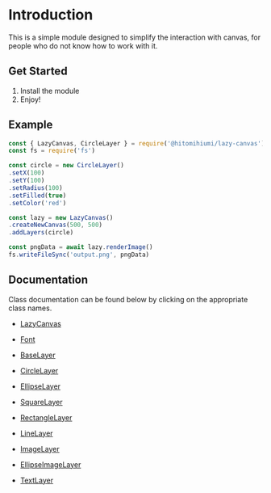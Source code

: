 # Introduction
This is a simple module designed to simplify the interaction with canvas, for people who do not know how to work with it.

## Get Started

1. Install the module
2. Enjoy!

## Example

```js
const { LazyCanvas, CircleLayer } = require('@hitomihiumi/lazy-canvas')
const fs = require('fs')

const circle = new CircleLayer()
.setX(100)
.setY(100)
.setRadius(100)
.setFilled(true)
.setColor('red')

const lazy = new LazyCanvas()
.createNewCanvas(500, 500)
.addLayers(circle)

const pngData = await lazy.renderImage()
fs.writeFileSync('output.png', pngData)
```

## Documentation

Class documentation can be found below by clicking on the appropriate class names.

- [LazyCanvas](./docs/lazycanvas.md)
- [Font](./docs/font.md)

- [BaseLayer](./docs/baselayer.md)
- [CircleLayer](./docs/circlelayer.md)
- [EllipseLayer](./docs/ellipselayer.md)
- [SquareLayer](./docs/squarelayer.md)
- [RectangleLayer](./docs/rectanglelayer.md)
- [LineLayer](./docs/linelayer.md)
- [ImageLayer](./docs/imagelayer.md)
- [EllipseImageLayer](./docs/ellipseimagelayer.md)
- [TextLayer](./docs/textlayer.md)